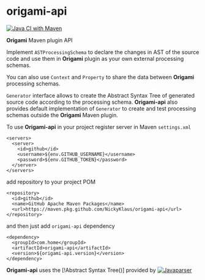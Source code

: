 # origami-api

[![Java CI with Maven](https://github.com/NickyKlaus/origami-api/actions/workflows/maven.yml/badge.svg)](https://github.com/NickyKlaus/origami-api/actions/workflows/maven.yml)

**Origami** Maven plugin API

Implement `ASTProcessingSchema` to declare the changes in AST of the source code and use them in **Origami** plugin as your own external processing schemas.

You can also use `Context` and `Property` to share the data between **Origami** processing schemas.

`Generator` interface allows to create the Abstract Syntax Tree of generated source code according to the processing schema.
**Origami-api** also provides default implementation of `Generator` to create and test processing schemas outside the **Origami** Maven plugin. 

To use **Origami-api** in your project register server in Maven `settings.xml`

```
<servers>
  <server>
    <id>github</id>
    <username>${env.GITHUB_USERNAME}</username>
    <password>${env.GITHUB_TOKEN}</password>
  </server>
</servers>
```

add repository to your project POM 

```
<repository>
  <id>github</id>
  <name>GitHub Apache Maven Packages</name>
  <url>https://maven.pkg.github.com/NickyKlaus/origami-api</url>
</repository>
```

and then just add `origami-api` dependency

```
<dependency>
  <groupId>com.home</groupId>
  <artifactId>origami-api</artifactId>
  <version>${origami-api.version}</version>
</dependency>
```

**Origami-api** uses the [!Abstract Syntax Tree()] provided by [![Javaparser](https://javaparser.org/img/jp-logo.png "Javaparser")](https://github.com/javaparser/javaparser/tree/master/javaparser-core/src/main/java/com/github/javaparser/ast)
